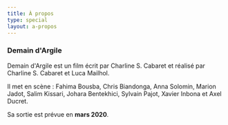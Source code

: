 ```yaml
---
title: À propos
type: special
layout: a-propos
---
```


### Demain d'Argile

Demain d'Argile est un film écrit par Charline S. Cabaret et réalisé par Charline S. Cabaret et Luca Mailhol.

Il met en scène : Fahima Bousba, Chris Biandonga, Anna Solomin, Marion Jadot, Salim Kissari, Johara Bentekhici, Sylvain Pajot, Xavier Inbona et Axel Ducret.

Sa sortie est prévue en **<span class="purple">mars 2020</span>**.
